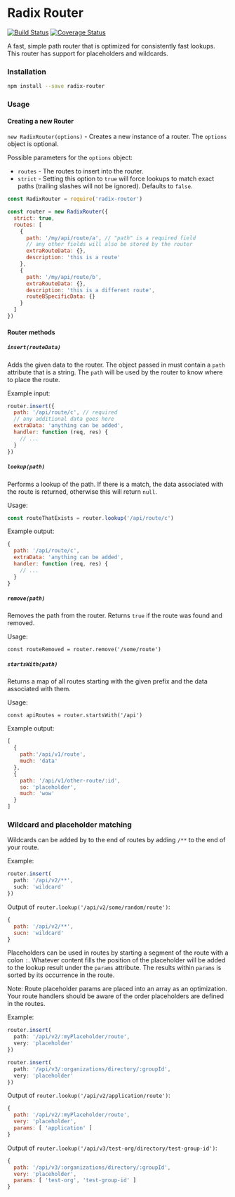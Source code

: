 # Radix Router

[![Build Status](https://travis-ci.org/charlieduong94/radix-router.svg?branch=master)](https://travis-ci.org/charlieduong94/radix-router)
[![Coverage Status](https://coveralls.io/repos/github/charlieduong94/radix-router/badge.svg?branch=master)](https://coveralls.io/github/charlieduong94/radix-router?branch=master)

A fast, simple path router that is optimized for consistently fast lookups. This router
has support for placeholders and wildcards.

### Installation
```bash
npm install --save radix-router
```

### Usage

#### Creating a new Router

`new RadixRouter(options)` - Creates a new instance of a router. The `options` object is optional.

Possible parameters for the `options` object:

- `routes` - The routes to insert into the router.
- `strict` - Setting this option to `true` will force lookups to match exact paths
(trailing slashes will not be ignored). Defaults to `false`.

```js
const RadixRouter = require('radix-router')

const router = new RadixRouter({
  strict: true,
  routes: [
    {
      path: '/my/api/route/a', // "path" is a required field
      // any other fields will also be stored by the router
      extraRouteData: {},
      description: 'this is a route'
    },
    {
      path: '/my/api/route/b',
      extraRouteData: {},
      description: 'this is a different route',
      routeBSpecificData: {}
    }
  ]
})
```

#### Router methods

##### `insert(routeData)`

Adds the given data to the router. The object passed in must contain a `path` attribute that is a string.
The `path` will be used by the router to know where to place the route.

Example input:
```js
router.insert({
  path: '/api/route/c', // required
  // any additional data goes here
  extraData: 'anything can be added',
  handler: function (req, res) {
    // ...
  }
})
```

##### `lookup(path)`

Performs a lookup of the path. If there is a match, the data associated with the
route is returned, otherwise this will return `null`.

Usage:

```js
const routeThatExists = router.lookup('/api/route/c')
```

Example output:

```js
{
  path: '/api/route/c',
  extraData: 'anything can be added',
  handler: function (req, res) {
    // ...
  }
}
```

##### `remove(path)`

Removes the path from the router. Returns `true` if the route was found and removed.

Usage:

```
const routeRemoved = router.remove('/some/route')
```

##### `startsWith(path)`

Returns a map of all routes starting with the given prefix and the data associated with them.

Usage:

```
const apiRoutes = router.startsWith('/api')
```

Example output:

```js
[
  {
    path:'/api/v1/route',
    much: 'data'
  },
  {
    path: '/api/v1/other-route/:id',
    so: 'placeholder',
    much: 'wow'
  }
]
```

### Wildcard and placeholder matching

Wildcards can be added by to the end of routes by adding `/**` to the end of your route.

Example:

```js
router.insert(
  path: '/api/v2/**',
  such: 'wildcard'
})
```

Output of `router.lookup('/api/v2/some/random/route')`:
```js
{
  path: '/api/v2/**',
  sucn: 'wildcard'
}
```

Placeholders can be used in routes by starting a segment of the route with a colon `:`. Whatever
content fills the position of the placeholder will be added to the lookup result
under the `params` attribute. The results within `params` is sorted by its occurrence
in the route.

Note: Route placeholder params are placed into an array as an optimization. Your route handlers
should be aware of the order placeholders are defined in the routes.

Example:

```js
router.insert(
  path: '/api/v2/:myPlaceholder/route',
  very: 'placeholder'
})

router.insert(
  path: '/api/v3/:organizations/directory/:groupId',
  very: 'placeholder'
})
```

Output of `router.lookup('/api/v2/application/route')`:
```js
{
  path: '/api/v2/:myPlaceholder/route',
  very: 'placeholder',
  params: [ 'application' ]
}
```

Output of `router.lookup('/api/v3/test-org/directory/test-group-id')`:
```js
{
  path: '/api/v3/:organizations/directory/:groupId',
  very: 'placeholder',
  params: [ 'test-org', 'test-group-id' ]
}
```
